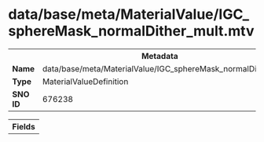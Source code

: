 <h1>data/base/meta/MaterialValue/IGC_sphereMask_normalDither_mult.mtv</h1><table><tr><th colspan="100%">Metadata</th></tr><tr><td><b>Name</b></td><td>data/base/meta/MaterialValue/IGC_sphereMask_normalDither_mult.mtv</td></tr><tr><td><b>Type</b></td><td>MaterialValueDefinition</td></tr><tr><td><b>SNO ID</b></td><td>676238</td></tr></table>

<table><tr><th colspan="100%">Fields</th></tr></table>

